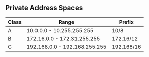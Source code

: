 ## Private Address Spaces

| Class | Range                         | Prefix     |
| ----- | ----------------------------- | ---------- |
| A     | 10.0.0.0 - 10.255.255.255     | 10/8       |
| B     | 172.16.0.0 - 172.31.255.255   | 172.16/12  |
| C     | 192.168.0.0 - 192.168.255.255 | 192.168/16 |
